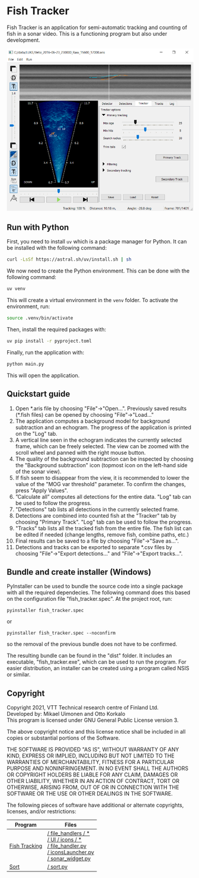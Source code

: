 # Fish Tracker

Fish Tracker is an application for semi-automatic tracking and counting of fish in a sonar video. This is a functioning program but also under development.

![Fish Tracker main view](main_view.png)

## Run with Python

First, you need to install `uv` which is a package manager for Python. It can be installed with the following command:

```bash
curl -LsSf https://astral.sh/uv/install.sh | sh
```

We now need to create the Python environment. This can be done with the following command:

```bash
uv venv
```

This will create a virtual environment in the `venv` folder. To activate the environment, run:

```bash
source .venv/bin/activate
```

Then, install the required packages with:

```bash
uv pip install -r pyproject.toml
```

Finally, run the application with:

```bash
python main.py
```

This will open the application.

## Quickstart guide

1. Open \*.aris file by choosing "File"&#8594;"Open...". Previously saved results (\*.fish files) can be opened by choosing "File"&#8594;"Load..."
2. The application computes a background model for background subtraction and an echogram. The progress of the application is printed on the "Log" tab.
3. A vertical line seen in the echogram indicates the currently selected frame, which can be freely selected. The view can be zoomed with the scroll wheel and panned with the right mouse button.
4. The quality of the background subtraction can be inspected by choosing the "Background subtraction" icon (topmost icon on the left-hand side of the sonar view).
5. If fish seem to disappear from the view, it is recommended to lower the value of the "MOG var threshold" parameter. To confirm the changes, press "Apply Values".
6. ”Calculate all” computes all detections for the entire data. "Log" tab can be used to follow the progress.
7. "Detections" tab lists all detections in the currently selected frame.
8. Detections are combined into counted fish at the "Tracker" tab by choosing "Primary Track". "Log" tab can be used to follow the progress.
9. "Tracks" tab lists all the tracked fish from the entire file. The fish list can be edited if needed (change lengths, remove fish, combine paths, etc.)
10. Final results can be saved to a file by choosing "File"&#8594;"Save as...".
11. Detections and tracks can be exported to separate \*.csv files by choosing "File"&#8594;"Export detections..." and "File"&#8594;"Export tracks...".

## Bundle and create installer (Windows)

PyInstaller can be used to bundle the source code into a single package with all the required dependecies. The following command does this based on the configuration file "fish_tracker.spec". At the project root, run:

```
pyinstaller fish_tracker.spec
```

or

```
pyinstaller fish_tracker.spec --noconfirm
```

so the removal of the previous bundle does not have to be confirmed.

The resulting bundle can be found in the "dist" folder. It includes an executable, "fish_tracker.exe", which can be used to run the program.
For easier distribution, an installer can be created using a program called NSIS or similar.

## Copyright

Copyright 2021, VTT Technical research centre of Finland Ltd.  
Developed by: Mikael Uimonen and Otto Korkalo  
This program is licensed under GNU General Public License version 3.

The above copyright notice and this license notice shall be included in all copies or substantial portions of the Software.

THE SOFTWARE IS PROVIDED "AS IS", WITHOUT WARRANTY OF ANY KIND, EXPRESS OR
IMPLIED, INCLUDING BUT NOT LIMITED TO THE WARRANTIES OF MERCHANTABILITY,
FITNESS FOR A PARTICULAR PURPOSE AND NONINFRINGEMENT. IN NO EVENT SHALL
THE AUTHORS OR COPYRIGHT HOLDERS BE LIABLE FOR ANY CLAIM, DAMAGES OR OTHER
LIABILITY, WHETHER IN AN ACTION OF CONTRACT, TORT OR OTHERWISE, ARISING FROM,
OUT OF OR IN CONNECTION WITH THE SOFTWARE OR THE USE OR OTHER DEALINGS IN
THE SOFTWARE.

The following pieces of software have additional or alternate copyrights,
licenses, and/or restrictions:

| Program                                                        | Files                                                                                                                                                                                                       |
| -------------------------------------------------------------- | ----------------------------------------------------------------------------------------------------------------------------------------------------------------------------------------------------------- |
| [Fish Tracking](https://github.com/minamaged113/fish-tracking) | [/ file_handlers / \*](file_handlers/)<br/> [/ UI / icons / \*](UI/icons)<br/> [/ file_handler.py](file_handler.py) <br/> [/ iconsLauncher.py](iconsLauncher.py) <br/> [/ sonar_widget.py](sonar_widget.py) |
| [Sort](https://github.com/abewley/sort)                        | [/ sort.py](sort.py)                                                                                                                                                                                        |
